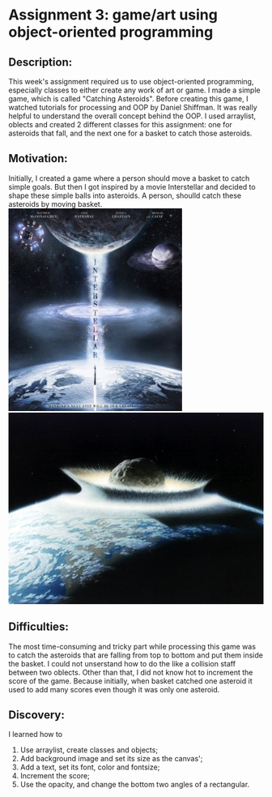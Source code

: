 # Assignment 3: game/art using object-oriented programming 

## Description: 
This week's assignment required us to use object-oriented programming, especially classes to either create any work of art or game. I made a simple game, which is 
called "Catching Asteroids". Before creating this game, I watched tutorials for processing and OOP by Daniel Shiffman. It was really helpful to understand the overall concept
behind the OOP. I used arraylist, oblects and created 2 different classes for this assignment: one for asteroids that fall, and the next one for a basket to catch those asteroids.

## Motivation:
Initially, I created a game where a person should move a basket to catch simple goals. But then I got inspired by a movie Interstellar and decided to shape these simple balls 
into asteroids. A person, shoulld catch these asteroids by moving basket.
![](interstellar.jpg)
![](asteroid.jpg)

## Difficulties:
The most time-consuming and tricky part while processing this game was to catch the asteroids that are falling from top to bottom and put them inside the basket.
I could not unserstand how to do the like a collision staff between two oblects. Other than that, I did not know hot to increment the score of the game. Because initially, 
when basket catched one asteroid it used to add many scores even though it was only one asteroid.

## Discovery:
I learned how to 
1. Use arraylist, create classes and objects;
2. Add background image and set its size as the canvas';
3. Add a text, set its font, color and fontsize;
4. Increment the score;
5. Use the opacity, and change the bottom two angles of a rectangular.


